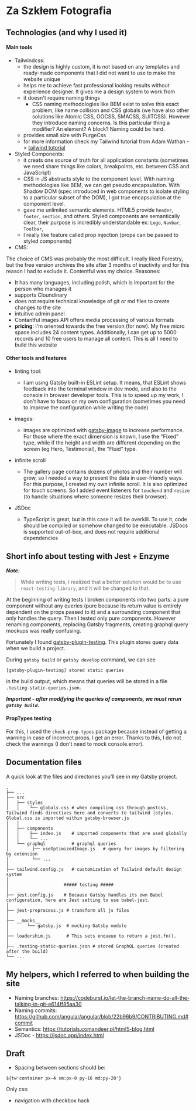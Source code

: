 # Za Szkłem Fotografia

## Technologies (and why I used it)

#### Main tools

- Tailwindcss:
  - the design is highly custom, it is not based on any templates and ready-made components that I did not want to use to make the website unique
  - helps me to achieve fast professional looking results without experience designer. It gives me a design system to work from
  - it doesn't require naming things
    - CSS naming methodologies like BEM exist to solve this exact problem, like name collision and CSS globals (we have also other solutions like Atomic CSS, OOCSS, SMACSS, SUITCSS). However they introduce naming concerns. Is this particular thing a modifier? An element? A block? Naming could be hard.
  - provides small size with PurgeCss
  - for more information check my Tailwind tutorial from Adam Wathan -> <a href="https://github.com/Had3r/Learning-Code/tree/master/tailwindcss-adamWathan#tailwindcss">tailwind tutorial</a>
- Styled Components:
  - it creats one source of truth for all application constants (sometimes we need share things like colors, breakpoints, etc. between CSS and JavaScript)
  - CSS in JS abstracts style to the component level. With naming methodologies like BEM, we can get pseudo encapsulation. With Shadow DOM (spec introduced in web components to isolate styling to a particular subset of the DOM), I got true encapsulation at the component level.
  - gave me unlimited semantic elements. HTML5 provide `header`, `footer`, `section`, and others. Styled components are semantically clear, their purpose is incredibly understandable ex: `Logo`, `Navbar`, `Toolbar`,
  - I really like feature called prop injection (props can be passed to styled components)
- CMS:

The choice of CMS was probably the most difficult. I really liked Forestry, but the free version archives the site after 3 months of inactivity and for this reason I had to exclude it. Contentful was my choice. Reasones:

- It has many languages, including polish, which is important for the person who manages it
- supports Cloundinary
- does not require technical knowledge of git or md files to create changes to the site
- intuitive admin panel
- Contantful images API offers media processing of various formats
- **pricing**: I'm oriented towards the free version (for now). My free micro space includes 24 content types. Additionally, I can get up to 5000 records and 10 free users to manage all content. This is all I need to build this website

#### Other tools and features

- linting tool:

  - I am using Gatsby built-in ESLint setup. It means, that ESLint shows feedback into the terminal window in dev mode,
    and also to the console in browser developer tools. This is to speed up my work, I don't have to focus on my own configuration (sometimes you need to improve the configuration while writing the code)

- images:

  - images are optimized with <a href="https://www.gatsbyjs.com/plugins/gatsby-image/?=gatsby-ima#gatsby-image">gatsby-image</a> to increase performance. For those where the exact dimension is known, I use the "Fixed" type, while if the height and width are different depending on the screen (eg Hero, Testimonial), the "Fluid" type.

- infinite scroll

  - The gallery page contains dozens of photos and their number will grow, so I needed a way to present the data in user-friendly ways. For this purpose, I created my own infinite scroll. It is also optimized for touch screens. So I added event listeners for `touchend` and `resize` (to handle situations where someone resizes their browser).

- JSDoc

  - TypeScript is great, but in this case it will be overkill. To use it, code should be compiled or somehow changed to be executable. JSDocs is supported out-of-box, and does not require additional dependencies

## Short info about testing with Jest + Enzyme

**_Note:_**

> While writing tests, I realized that a better solution would be to use `react-testing-library`, and it will be changed to that.

At the beginning of writing tests I broken components into two parts: a pure component without any queries (pure because its return value is entirely dependent on the props passed to it) and a surrounding component that only handles the query. Then I tested only pure components. However renaming components, replacing Gatsby fragments, creating graphql query mockups was really confusing.

Fortunately I found <a href="https://www.gatsbyjs.com/plugins/gatsby-plugin-testing/?=gatsby-plugin-te">gatsby-plugin-testing</a>. This plugin stores query data when we build a project.

During `gatsby build` or `gatsby develop` command, we can see

```
[gatsby-plugin-testing] stored static queries
```

in the build output, which means that queries will be stored in a file `.testing-static-queries.json`.

**_Important - after modifying the queries of components, we must rerun `gatsby build`._**

#### PropTypes testing

For this, I used the `check-prop-types` package because instead of getting a warning in case of incorrect props, I get an error. Thanks to this, I do not check the warnings (I don't need to mock console.error).

## Documentation files

A quick look at the files and directories you'll see in my Gatsby project.

    .
    ├── ...
    ├── src
    │   ├── styles
    │   │    └── globals.css # when compiling css through postcss, Tailwind finds directives here and converts to tailwind │styles. Global.css is imported within gatsby-browser.js
    │   │
    │   ├── components
    │   │    ├── index.js    # imported components that are used globally
    │   │    └── ...
    │   └── graphql          # graphql queries
    │         ├── useOptimizedImage.js   # query for images by filtering by extension
    │         └── ...
    │
    ├── tailwind.config.js   # customization of Tailwind default design system
    │
    │                     ##### testing #####
    │
    ├── jest.config.js    # Because Gatsby handles its own Babel configuration, here are Jest setting to use babel-jest.
    │
    ├── jest-preprocess.js # transform all js files
    │
    ├── __mocks__
    │       └── gatsby.js  # mocking Gatsby module
    │
    ├── loadershim.js      # This sets enqueue to return a jest.fn().
    │
    ├── .testing-static-queries.json # stored GraphQL queries (created after the build)
    └── ...

## My helpers, which I referred to when building the site

- Naming branches: https://codeburst.io/let-the-branch-name-do-all-the-talking-in-git-e614ff85aa30
- Naming commits: https://github.com/angular/angular/blob/22b96b9/CONTRIBUTING.md#commit
- Semantics: https://tutorials.comandeer.pl/html5-blog.html
- JSDoc - https://jsdoc.app/index.html

## Draft

- Spacing between sections should be:

`${tw'container px-4 sm:px-0 py-16 md:py-20'}`

Only css:

- navigation with checkbox hack

